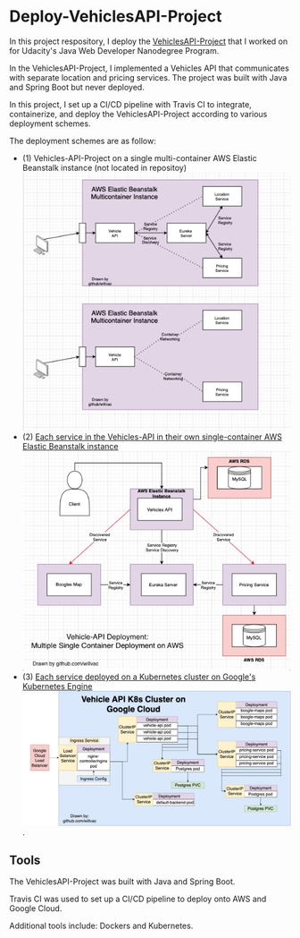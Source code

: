 # Deploy-VehiclesAPI-Project

In this project respository, I deploy the [VehiclesAPI-Project](https://github.com/willvac/vehicle-api-microservice-monolith) that I worked on for Udacity's Java Web Developer Nanodegree Program.

In the VehiclesAPI-Project, I implemented a Vehicles API that communicates with separate location and pricing services. The project was built with Java and Spring Boot but never deployed.

In this project, I set up a CI/CD pipeline with Travis CI to integrate, containerize, and deploy the VehiclesAPI-Project according to various deployment schemes.

The deployment schemes are as follow:
- (1) Vehicles-API-Project on a single multi-container AWS Elastic Beanstalk instance (not located in repositoy)
![alt text](https://github.com/willvac/deploy-vehicle-api/blob/master/k8s-Google%20Cloud/MulticontainerSchematic.png)
- (2) [Each service in the Vehicles-API in their own single-container AWS Elastic Beanstalk instance](https://github.com/willvac/deploy-vehicle-api/tree/master/deploy-vehicle-api-project-multiple-single-container-AWS)
![alt text](https://github.com/willvac/deploy-vehicle-api/blob/master/deploy-vehicle-api-project-multiple-single-container-AWS/Deployment%20Schematic.png)
- (3) [Each service deployed on a Kubernetes cluster on Google's Kubernetes Engine](https://github.com/willvac/deploy-vehicle-api/tree/master/k8s-Google%20Cloud)
![alt text](https://github.com/willvac/deploy-vehicle-api/blob/master/k8s-Google%20Cloud/deployment-schematic.jpg).


## Tools
The VehiclesAPI-Project was built with Java and Spring Boot.

Travis CI was used to set up a CI/CD pipeline to deploy onto AWS and Google Cloud.

Additional tools include: Dockers and Kubernetes.
